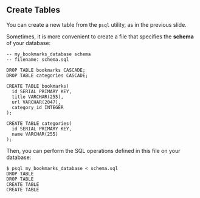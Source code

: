 ## Create Tables

You can create a new table from the `psql` utility, as in the previous slide.

Sometimes, it is more convenient to create a file that specifies the __schema__ of your database:

```
-- my_bookmarks_database schema
-- filename: schema.sql

DROP TABLE bookmarks CASCADE;
DROP TABLE categories CASCADE;

CREATE TABLE bookmarks(
  id SERIAL PRIMARY KEY,
  title VARCHAR(255),
  url VARCHAR(2047),
  category_id INTEGER
);

CREATE TABLE categories(
  id SERIAL PRIMARY KEY,
  name VARCHAR(255)
);
```

Then, you can perform the SQL operations defined in this file on your database:

```
$ psql my_bookmarks_database < schema.sql
DROP TABLE
DROP TABLE
CREATE TABLE
CREATE TABLE
```
